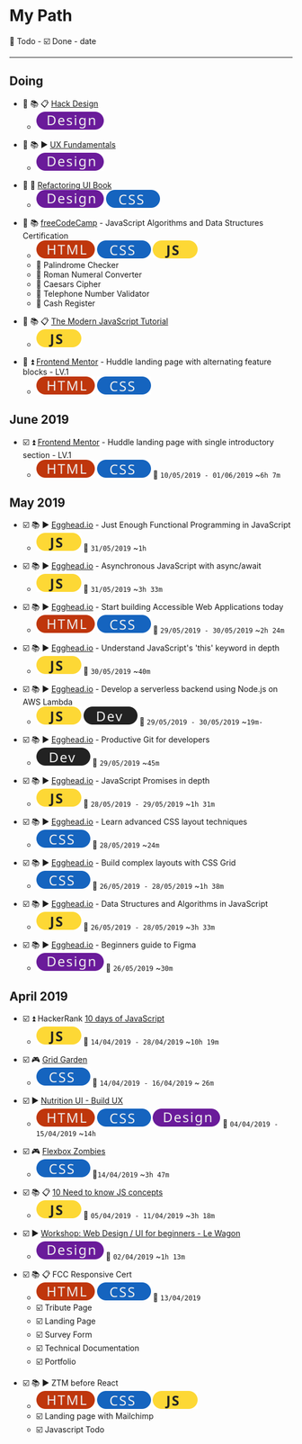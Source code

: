 # My Path

:black_square_button: Todo - :ballot_box_with_check: Done - date

[html]: /assets/html-tag.svg
[css]: /assets/css-tag.svg
[js]: /assets/js-tag.svg
[design]: /assets/design-tag.svg
[dev]: /assets/dev-tag.svg

---
## Doing

- :black_square_button: :books: :clipboard: [Hack Design](https://hackdesign.org/lessons)
  - ![design]

* :black_square_button: :books: :arrow_forward: [UX Fundamentals](https://www.thegymnasium.com/courses/GYM/103/0/about)
  * ![design]

+ :black_square_button: :book: [Refactoring UI Book](https://refactoringui.com/book/)
  + ![design] ![css]

* :black_square_button: :books: [freeCodeCamp](https://learn.freecodecamp.org/) - JavaScript Algorithms and Data Structures Certification
  * ![html] ![css] ![js]
  * :black_square_button: Palindrome Checker
  * :black_square_button: Roman Numeral Converter
  * :black_square_button: Caesars Cipher
  * :black_square_button: Telephone Number Validator
  * :black_square_button: Cash Register

- :black_square_button: :books: :clipboard: [The Modern JavaScript Tutorial](http://javascript.info/)
  - ![js]


+ :black_square_button: :arrow_double_up: [Frontend Mentor](https://www.frontendmentor.io/challenges) - Huddle landing page with alternating feature blocks - LV.1
  + ![html] ![css]

## June 2019

* :ballot_box_with_check: :arrow_double_up: [Frontend Mentor](https://www.frontendmentor.io/challenges) - Huddle landing page with single introductory section - LV.1
  * ![html] ![css] :checkered_flag: `10/05/2019 - 01/06/2019` ~`6h 7m`

## May 2019

- :ballot_box_with_check: :books: :arrow_forward: [Egghead.io](https://egghead.io) -  Just Enough Functional Programming in JavaScript
    - ![js] :checkered_flag: `31/05/2019` ~`1h`

+ :ballot_box_with_check: :books: :arrow_forward: [Egghead.io](https://egghead.io) -  Asynchronous JavaScript with async/await
  + ![js] :checkered_flag: `31/05/2019` ~`3h 33m`

- :ballot_box_with_check: :books: :arrow_forward: [Egghead.io](https://egghead.io) -  Start building Accessible Web Applications today
    - ![html] ![css] :checkered_flag: `29/05/2019 - 30/05/2019` ~`2h 24m`    

+ :ballot_box_with_check: :books: :arrow_forward: [Egghead.io](https://egghead.io) -  Understand JavaScript's 'this' keyword in depth
    + ![js] :checkered_flag: `30/05/2019` ~`40m`

- :ballot_box_with_check: :books: :arrow_forward: [Egghead.io](https://egghead.io) -  Develop a serverless backend using Node.js on AWS Lambda
    - ![js] ![dev] :checkered_flag: `29/05/2019 - 30/05/2019` ~`19m-`

+ :ballot_box_with_check: :books: :arrow_forward: [Egghead.io](https://egghead.io) -  Productive Git for developers
    + ![dev] :checkered_flag: `29/05/2019` ~`45m`

- :ballot_box_with_check: :books: :arrow_forward: [Egghead.io](https://egghead.io) -  JavaScript Promises in depth
    - ![js] :checkered_flag: `28/05/2019 - 29/05/2019` ~`1h 31m`

+ :ballot_box_with_check: :books: :arrow_forward: [Egghead.io](https://egghead.io) -  Learn advanced CSS layout techniques
    + ![css] :checkered_flag: `28/05/2019` ~`24m`

- :ballot_box_with_check: :books: :arrow_forward: [Egghead.io](https://egghead.io) -  Build complex layouts with CSS Grid
    - ![css] :checkered_flag: `26/05/2019 - 28/05/2019` ~`1h 38m`

+ :ballot_box_with_check: :books: :arrow_forward: [Egghead.io](https://egghead.io) -  Data Structures and Algorithms in JavaScript
    + ![js] :checkered_flag: `26/05/2019 - 28/05/2019` ~`3h 33m`

- :ballot_box_with_check: :books: :arrow_forward: [Egghead.io](https://egghead.io) -  Beginners guide to Figma
  - ![design] :checkered_flag: `26/05/2019` ~`30m`

## April 2019

* :ballot_box_with_check: :arrow_double_up: HackerRank [10 days of JavaScript](https://www.hackerrank.com/domains/tutorials/10-days-of-javascript)
  * ![js] :checkered_flag: `14/04/2019 - 28/04/2019` ~`10h 19m`

+ :ballot_box_with_check: :video_game: [Grid Garden](https://cssgridgarden.com/)
  + ![css] :checkered_flag: `14/04/2019 - 16/04/2019` ~ `26m`

* :ballot_box_with_check: :arrow_forward: [Nutrition UI - Build UX](https://www.youtube.com/watch?v=Z8LFbc3zFTE&list=PLKFUh46KjXESnnC7TZwd_qc-GwdPRiOnl)
  * ![html] ![css] ![design] :checkered_flag: `04/04/2019 - 15/04/2019` ~`14h`

- :ballot_box_with_check: :video_game: [Flexbox Zombies](https://flexboxzombies.com/)
  - ![css] :checkered_flag:`14/04/2019` ~`3h 47m`

* :ballot_box_with_check: :books: :clipboard: [10 Need to know JS concepts](https://scotch.io/courses/10-need-to-know-javascript-concepts)
  * ![js] :checkered_flag: `05/04/2019 - 11/04/2019` ~`3h 18m`

- :ballot_box_with_check: :arrow_forward: [Workshop: Web Design / UI for beginners - Le Wagon](https://www.youtube.com/watch?v=QJ9ygdD2sIY&t=3633s)
  - ![design] :checkered_flag: `02/04/2019` ~`1h 13m`

* :ballot_box_with_check: :books: :clipboard: FCC Responsive Cert
  * ![html] ![css] :checkered_flag: `13/04/2019`
  * :ballot_box_with_check: Tribute Page
  * :ballot_box_with_check: Landing Page
  * :ballot_box_with_check: Survey Form
  * :ballot_box_with_check: Technical Documentation
  * :ballot_box_with_check: Portfolio

- :ballot_box_with_check: :books: :arrow_forward: ZTM before React
  - ![html] ![css] ![js]
  - :ballot_box_with_check: Landing page with Mailchimp
  - :ballot_box_with_check: Javascript Todo
